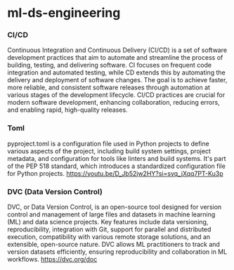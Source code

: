 # ml-ds-engineering

### CI/CD
Continuous Integration and Continuous Delivery (CI/CD) is a set of software development practices that aim to automate and streamline the process of building, testing, and delivering software. CI focuses on frequent code integration and automated testing, while CD extends this by automating the delivery and deployment of software changes. The goal is to achieve faster, more reliable, and consistent software releases through automation at various stages of the development lifecycle. CI/CD practices are crucial for modern software development, enhancing collaboration, reducing errors, and enabling rapid, high-quality releases.

### Toml
pyproject.toml is a configuration file used in Python projects to define various aspects of the project, including build system settings, project metadata, and configuration for tools like linters and build systems. It's part of the PEP 518 standard, which introduces a standardized configuration file for Python projects.
https://youtu.be/D_Jb52jw2HY?si=syq_jXqq7PT-Ku3p

### DVC (Data Version Control)
DVC, or Data Version Control, is an open-source tool designed for version control and management of large files and datasets in machine learning (ML) and data science projects. Key features include data versioning, reproducibility, integration with Git, support for parallel and distributed execution, compatibility with various remote storage solutions, and an extensible, open-source nature. DVC allows ML practitioners to track and version datasets efficiently, ensuring reproducibility and collaboration in ML workflows.
https://dvc.org/doc
